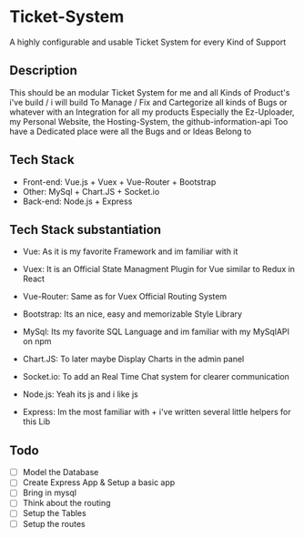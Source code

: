 # Ticket-System
A highly configurable and usable Ticket System for every Kind of Support 

## Description
This should be an modular Ticket System for me and all Kinds of Product's i've build / i will build
To Manage / Fix and Cartegorize all kinds of Bugs or whatever with an Integration for all my products
Especially the Ez-Uploader, my Personal Website, the Hosting-System, the github-information-api
Too have a Dedicated place were all the Bugs and or Ideas Belong to

## Tech Stack
* Front-end: Vue.js + Vuex + Vue-Router + Bootstrap
* Other: MySql + Chart.JS + Socket.io
* Back-end: Node.js + Express

## Tech Stack substantiation

* Vue: As it is my favorite Framework and im familiar with it
* Vuex: It is an Official State Managment Plugin for Vue similar to Redux in React
* Vue-Router: Same as for Vuex Official Routing System
* Bootstrap: Its an nice, easy and memorizable Style Library

* MySql: Its my favorite SQL Language and im familiar with my MySqlAPI on npm
* Chart.JS: To later maybe Display Charts in the admin panel
* Socket.io: To add an Real Time Chat system for clearer communication

* Node.js: Yeah its js and i like js
* Express: Im the most familiar with + i've written several little helpers for this Lib

## Todo
* [ ] Model the Database
* [ ] Create Express App & Setup a basic app
* [ ] Bring in mysql
* [ ] Think about the routing
* [ ] Setup the Tables
* [ ] Setup the routes